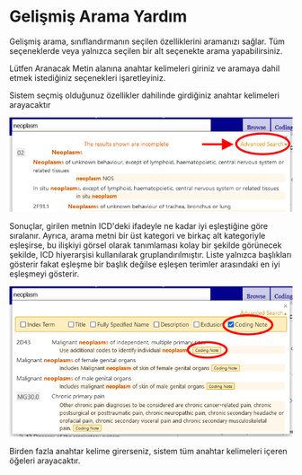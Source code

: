 ﻿# Gelişmiş Arama Yardım

Gelişmiş arama, sınıflandırmanın seçilen özelliklerini aramanızı sağlar. Tüm seçeneklerde veya yalnızca seçilen bir alt seçenekte arama yapabilirsiniz.

Lütfen Aranacak Metin alanına anahtar kelimeleri giriniz ve aramaya dahil etmek istediğiniz seçenekleri işaretleyiniz.

Sistem seçmiş olduğunuz özellikler dahilinde girdiğiniz anahtar kelimeleri arayacaktır 

![screenshot of the advanced search](img/advanced-search.png "Advanced search")

Sonuçlar, girilen metnin ICD'deki ifadeyle ne kadar iyi eşleştiğine göre sıralanır. Ayrıca, arama metni bir üst kategori ve birkaç alt kategoriyle eşleşirse, bu ilişkiyi görsel olarak tanımlaması kolay bir şekilde görünecek şekilde, ICD hiyerarşisi kullanılarak gruplandırılmıştır. Liste yalnızca başlıkları gösterir fakat eşleşme bir başlık değilse eşleşen terimler arasındaki en iyi eşleşmeyi gösterir.

![screenshot of the advanced search results](img/advanced-search-results.png "Advanced search results")

Birden fazla anahtar kelime girerseniz, sistem tüm anahtar kelimeleri içeren öğeleri arayacaktır.